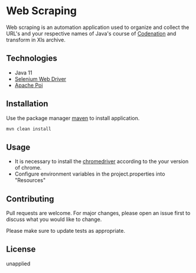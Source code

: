# Web Scraping

Web scraping is an automation application used to organize and collect the URL's and your respective names of Java's course of  [Codenation](https://codenation.dev/login)  and transform in Xls archive.

## Technologies

* Java 11
* [Selenium Web Driver](https://www.selenium.dev/projects/)
* [Apache Poi](https://poi.apache.org/)

## Installation

Use the package manager [maven](http://maven.apache.org/) to install application.

```bash
mvn clean install
```

## Usage

* It is necessary to install the [chromedriver](https://chromedriver.chromium.org/downloads) according to the your version of chrome.
* Configure environment variables in the project.properties into "Resources"

## Contributing
Pull requests are welcome. For major changes, please open an issue first to discuss what you would like to change.

Please make sure to update tests as appropriate.

## License
unapplied
